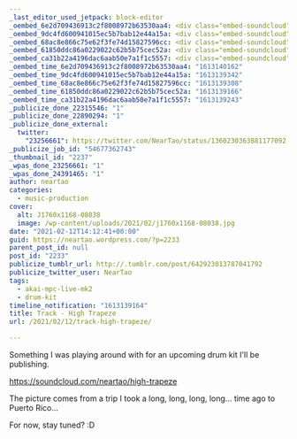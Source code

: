 ```yaml
---
_last_editor_used_jetpack: block-editor
_oembed_6e2d709436913c2f8008972b63530aa4: <div class="embed-soundcloud"><iframe title="High Trapeze by NearTao" width="750" height="400" scrolling="no" frameborder="no" src="https://w.soundcloud.com/player/?visual=true&url=https%3A%2F%2Fapi.soundcloud.com%2Ftracks%2F983862289&show_artwork=true&maxwidth=750&maxheight=1000&dnt=1"></iframe></div>
_oembed_9dc4fd600941015ec5b7bab12e44a15a: <div class="embed-soundcloud"><iframe title="Creating A Monster by NearTao" width="500" height="400" scrolling="no" frameborder="no" src="https://w.soundcloud.com/player/?visual=true&url=https%3A%2F%2Fapi.soundcloud.com%2Ftracks%2F980050900&show_artwork=true&maxwidth=500&maxheight=750&dnt=1"></iframe></div>
_oembed_68ac8e866c75e62f3fe74d15827596cc: <div class="embed-soundcloud"><iframe title="MPCBB302 - Take It Easy On You by NearTao" width="500" height="400" scrolling="no" frameborder="no" src="https://w.soundcloud.com/player/?visual=true&url=https%3A%2F%2Fapi.soundcloud.com%2Ftracks%2F982522171&show_artwork=true&maxwidth=500&maxheight=750&dnt=1"></iframe></div>
_oembed_61850ddc86a0229022c62b5b75cec52a: <div class="embed-soundcloud"><iframe title="High Trapeze by NearTao" width="584" height="400" scrolling="no" frameborder="no" src="https://w.soundcloud.com/player/?visual=true&url=https%3A%2F%2Fapi.soundcloud.com%2Ftracks%2F983862289&show_artwork=true&maxwidth=584&maxheight=876&dnt=1"></iframe></div>
_oembed_ca31b22a4196dac6aab50e7a1f1c5557: <div class="embed-soundcloud"><iframe title="High Trapeze by NearTao" width="500" height="400" scrolling="no" frameborder="no" src="https://w.soundcloud.com/player/?visual=true&url=https%3A%2F%2Fapi.soundcloud.com%2Ftracks%2F983862289&show_artwork=true&maxwidth=500&maxheight=750&dnt=1"></iframe></div>
_oembed_time_6e2d709436913c2f8008972b63530aa4: "1613140162"
_oembed_time_9dc4fd600941015ec5b7bab12e44a15a: "1613139342"
_oembed_time_68ac8e866c75e62f3fe74d15827596cc: "1613139308"
_oembed_time_61850ddc86a0229022c62b5b75cec52a: "1613139166"
_oembed_time_ca31b22a4196dac6aab50e7a1f1c5557: "1613139243"
_publicize_done_22315546: "1"
_publicize_done_22890294: "1"
_publicize_done_external:
  twitter:
    "23256661": https://twitter.com/NearTao/status/1360230363881177092
_publicize_job_id: "54677362743"
_thumbnail_id: "2237"
_wpas_done_23256661: "1"
_wpas_done_24391465: "1"
author: neartao
categories:
  - music-production
cover:
  alt: J1760x1168-08038
  image: /wp-content/uploads/2021/02/j1760x1168-08038.jpg
date: "2021-02-12T14:12:41+00:00"
guid: https://neartao.wordpress.com/?p=2233
parent_post_id: null
post_id: "2233"
publicize_tumblr_url: http://.tumblr.com/post/642923013787041792
publicize_twitter_user: NearTao
tags:
  - akai-mpc-live-mk2
  - drum-kit
timeline_notification: "1613139164"
title: Track - High Trapeze
url: /2021/02/12/track-high-trapeze/

---
```

Something I was playing around with for an upcoming drum kit I'll be publishing.

https://soundcloud.com/neartao/high-trapeze

The picture comes from a trip I took a long, long, long, long... time ago to Puerto Rico...

For now, stay tuned? :D
